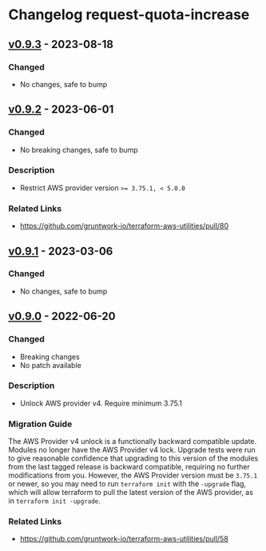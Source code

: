 # Changelog request-quota-increase

## [v0.9.3](https://github.com/gruntwork-io/terraform-aws-utilities/releases/tag/v0.9.3) - 2023-08-18

### Changed
- No changes, safe to bump

## [v0.9.2](https://github.com/gruntwork-io/terraform-aws-utilities/releases/tag/v0.9.2) - 2023-06-01

### Changed
- No breaking changes, safe to bump

### Description
- Restrict AWS provider version `>= 3.75.1, < 5.0.0`

### Related Links
- https://github.com/gruntwork-io/terraform-aws-utilities/pull/80

## [v0.9.1](https://github.com/gruntwork-io/terraform-aws-utilities/releases/tag/v0.9.1) - 2023-03-06

### Changed
- No changes, safe to bump

## [v0.9.0](https://github.com/gruntwork-io/terraform-aws-utilities/releases/tag/v0.9.0) - 2022-06-20

### Changed
- Breaking changes
- No patch available

### Description
- Unlock AWS provider v4. Require minimum 3.75.1

### Migration Guide

The AWS Provider v4 unlock is a functionally backward compatible update. Modules no longer have the AWS Provider v4 lock. Upgrade tests were run to give reasonable confidence that upgrading to this version of the modules from the last tagged release is backward compatible, requiring no further modifications from you. However, the AWS Provider version must be `3.75.1` or newer, so you may need to run `terraform init` with the `-upgrade` flag, which will allow terraform to pull the latest version of the AWS provider, as in `terraform init -upgrade`.

### Related Links
- https://github.com/gruntwork-io/terraform-aws-utilities/pull/58

